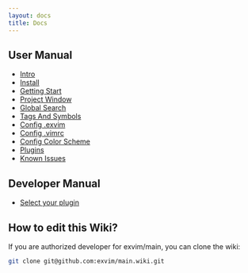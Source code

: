 ```yaml
---
layout: docs
title: Docs
---
```


## User Manual

- [Intro](intro)
- [Install](install)
- [Getting Start](getting-start)
- [Project Window](project-window)
- [Global Search](global-search)
- [Tags And Symbols](tags-and-symbols)
- [Config .exvim](config-exvim)
- [Config .vimrc](config-vimrc)
- [Config Color Scheme](config-colorscheme)
- [Plugins](plugins)
- [Known Issues](known-issues)

## Developer Manual

- [Select your plugin](select-your-plugin)

## How to edit this Wiki?

If you are authorized developer for exvim/main, you can clone the wiki:  

```bash
git clone git@github.com:exvim/main.wiki.git
```
